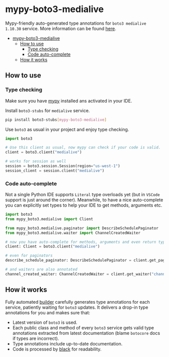 # mypy-boto3-medialive

Mypy-friendly auto-generated type annotations for `boto3 medialive 1.10.30` service.
More information can be found [here](https://github.com/vemel/mypy_boto3).

- [mypy-boto3-medialive](#mypy-boto3-medialive)
  - [How to use](#how-to-use)
    - [Type checking](#type-checking)
    - [Code auto-complete](#code-auto-complete)
  - [How it works](#how-it-works)

## How to use

### Type checking

Make sure you have [mypy](https://github.com/python/mypy) installed ans activated in your IDE.

Install `boto3-stubs` for `medialive` service.

```bash
pip install boto3-stubs[mypy-boto3-medialive]
```

Use `boto3` as usual in your project and enjoy type checking.

```python
import boto3

# Use this client as usual, now mypy can check if your code is valid.
client = boto3.client("medialive")

# works for session as well
session = boto3.session.Session(region="us-west-1")
session_client = session.client("medialive")

```

### Code auto-complete

Not a single Python IDE supports `Literal` type overloads yet (but in `VSCode` support is just around the corner).
Meanwhile, to have a nice auto-complete you can explicitly set types to help your IDE to get methods, arguments etc.

```python
import boto3
from mypy_boto3.medialive import Client

from mypy_boto3.medialive.paginator import DescribeSchedulePaginator
from mypy_boto3.medialive.waiter import ChannelCreatedWaiter

# now you have auto-complete for methods, arguments and even return types
client: Client = boto3.client("medialive")

# even for paginators
describe_schedule_paginator: DescribeSchedulePaginator = client.get_paginator("describe_schedule")

# and waiters are also annotated
channel_created_waiter: ChannelCreatedWaiter = client.get_waiter("channel_created")
```

## How it works

Fully automated [builder](https://github.com/vemel/mypy_boto3) carefully generates
type annotations for each service, patiently waiting for `boto3` updates. It delivers
a drop-in type annotations for you and makes sure that:

- Latest version of `boto3` is used.
- Each public class and method of every `boto3` service gets valid type annotations
  extracted from latest documentation (blame `botocore` docs if types are incorrect).
- Type annotations include up-to-date documentation.
- Code is processed by [black](https://github.com/psf/black) for readability.